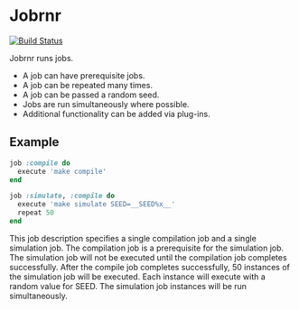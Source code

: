 # Jobrnr

[![Build Status](https://travis-ci.org/rfdonnelly/jobrnr.svg?branch=master)](https://travis-ci.org/rfdonnelly/jobrnr)

Jobrnr runs jobs.

* A job can have prerequisite jobs.
* A job can be repeated many times.
* A job can be passed a random seed.
* Jobs are run simultaneously where possible.
* Additional functionality can be added via plug-ins.

## Example

```ruby
job :compile do
  execute 'make compile'
end

job :simulate, :compile do
  execute 'make simulate SEED=__SEED%x__'
  repeat 50
end
```

This job description specifies a single compilation job and a single simulation
job.  The compilation job is a prerequisite for the simulation job.  The
simulation job will not be executed until the compilation job completes
successfully.  After the compile job completes successfully, 50 instances of
the simulation job will be executed.  Each instance will execute with a random
value for SEED.  The simulation job instances will be run simultaneously.

